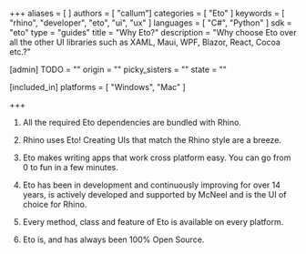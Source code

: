+++
aliases = [ ]
authors = [ "callum"]
categories = [ "Eto" ]
keywords = [ "rhino", "developer", "eto", "ui", "ux" ]
languages = [ "C#", "Python" ]
sdk = "eto"
type = "guides"
title = "Why Eto?"
description = "Why choose Eto over all the other UI libraries such as XAML, Maui, WPF, Blazor, React, Cocoa etc.?"

[admin]
TODO = ""
origin = ""
picky_sisters = ""
state = ""

[included_in]
platforms = [ "Windows", "Mac" ]

+++
<!-- Sizing, automatic, manual etc. -->

1. All the required Eto dependencies are bundled with Rhino.

1. Rhino uses Eto! Creating UIs that match the Rhino style are a breeze.

1. Eto makes writing apps that work cross platform easy. You can go from 0 to fun in a few minutes.

1. Eto has been in development and continuously improving for over 14 years, is actively developed and supported by McNeel and is the UI of choice for Rhino.

1. Every method, class and feature of Eto is available on every platform.

1. Eto is, and has always been 100% Open Source.
